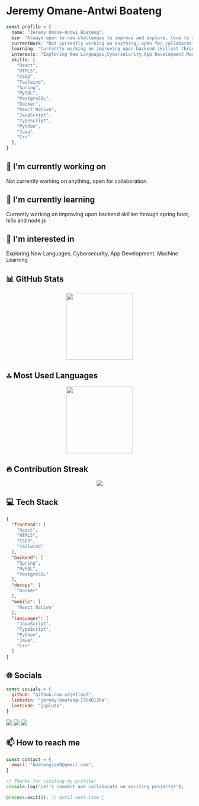 # Jeremy Omane-Antwi Boateng

```typescript
const profile = {
  name: "Jeremy Omane-Antwi Boateng",
  bio: "Always open to new challenges to improve and explore, love to read novels, write poetry, playing chess, and occasionally wrestling with bugs for weeks when error messages betray me.",
  currentWork: "Not currently working on anything, open for collaboration.",
  learning: "Currently working on improving upon backend skillset through spring boot, hilla  and node.js",
  interests: "Exploring New Languages,Cybersecurity,App Development,Machine Learning",
  skills: [
    "React",
    "HTML5",
    "CSS3",
    "Tailwind",
    "Spring",
    "MySQL",
    "PostgreSQL",
    "Docker",
    "React Native",
    "JavaScript",
    "TypeScript",
    "Python",
    "Java",
    "C++"
  ],
}
```

## 🔭 I'm currently working on

Not currently working on anything, open for collaboration.

## 🌱 I'm currently learning

Currently working on improving upon backend skillset through spring boot, hilla  and node.js

## 👀 I'm interested in

Exploring New Languages, Cybersecurity, App Development, Machine Learning

## 📊 GitHub Stats

<!-- ⚠️ Important: Replace 'github.com.nojetlag7' with your actual GitHub username in the URL below -->
<div align="center">
  <img height="180em" src="https://github-readme-stats.vercel.app/api?username=github.com.nojetlag7&show_icons=true&theme=dark&include_all_commits=true&count_private=true"/>
</div>

## 🔝 Most Used Languages

<!-- ⚠️ Important: Replace 'github.com.nojetlag7' with your actual GitHub username in the URL below -->
<div align="center">
  <img height="180em" src="https://github-readme-stats.vercel.app/api/top-langs/?username=github.com.nojetlag7&layout=compact&langs_count=10&theme=dark"/>
</div>

## 🔥 Contribution Streak

<!-- ⚠️ Important: Replace 'github.com.nojetlag7' with your actual GitHub username in the URL below -->
<div align="center">
  <img src="https://github-readme-streak-stats.herokuapp.com/?user=github.com.nojetlag7&theme=dark&hide_border=false" />
</div>

## 💻 Tech Stack

```json
{
  "frontend": [
    "React",
    "HTML5",
    "CSS3",
    "Tailwind"
  ],
  "backend": [
    "Spring",
    "MySQL",
    "PostgreSQL"
  ],
  "devops": [
    "Docker"
  ],
  "mobile": [
    "React Native"
  ],
  "languages": [
    "JavaScript",
    "TypeScript",
    "Python",
    "Java",
    "C++"
  ]
}
```

## 🌐 Socials

```javascript
const socials = {
  github: "github.com.nojetlag7",
  linkedin: "jeremy-boateng-7364012ba",
  leetcode: "jspluto",
}
```

<div>
<a href="in/jeremy-boateng-7364012ba"><img src="https://img.shields.io/badge/linkedin-%23000000.svg?style=for-the-badge&logo=linkedin&logoColor=white" /></a> <a href="https://github.com.nojetlag7"><img src="https://img.shields.io/badge/github-%23000000.svg?style=for-the-badge&logo=github&logoColor=white" /></a> <a href="https://leetcode.com/jspluto"><img src="https://img.shields.io/badge/leetcode-%23000000.svg?style=for-the-badge&logo=leetcode&logoColor=white" /></a> 
</div>

## 📫 How to reach me

```javascript
const contact = {
  email: "boatengjoa9@gmail.com",
}
```

```typescript
// Thanks for visiting my profile!
console.log("Let's connect and collaborate on exciting projects!");

process.exit(0); // Until next time 👋
```
